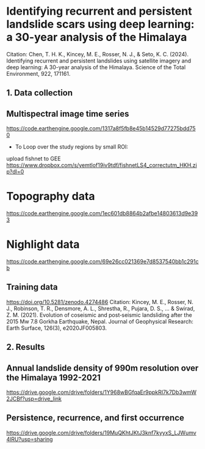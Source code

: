# Identifying recurrent and persistent landslide scars using deep learning: a 30-year analysis of the Himalaya

Citation: 
Chen, T. H. K., Kincey, M. E., Rosser, N. J., & Seto, K. C. (2024). Identifying recurrent and persistent landslides using satellite imagery and deep learning: A 30-year analysis of the Himalaya. Science of the Total Environment, 922, 171161.

## 1. Data collection

## Multispectral image time series
https://code.earthengine.google.com/1317a8f5fb8e45b14529d77275bdd750

- To Loop over the study regions by small ROI:

upload fishnet to GEE
https://www.dropbox.com/s/yemtlof19iv9tdf/fishnetLS4_correctutm_HKH.zip?dl=0

# Topography data
https://code.earthengine.google.com/1ec601db8864b2afbe14803613d9e393

# Nighlight data
https://code.earthengine.google.com/69e26cc021369e7d8537540bb1c291cb

## Training data
https://doi.org/10.5281/zenodo.4274486
Citation: Kincey, M. E., Rosser, N. J., Robinson, T. R., Densmore, A. L., Shrestha, R., Pujara, D. S., ... & Swirad, Z. M. (2021). Evolution of coseismic and post‐seismic landsliding after the 2015 Mw 7.8 Gorkha Earthquake, Nepal. Journal of Geophysical Research: Earth Surface, 126(3), e2020JF005803.


## 2. Results
## Annual landslide density of 990m resolution over the Himalaya 1992-2021
https://drive.google.com/drive/folders/1Y968wBGfqaEr9ppkRI7k7Db3wmW2JCBf?usp=drive_link

## Persistence, recurrence, and first occurrence
https://drive.google.com/drive/folders/19MuQKhtJKtJ3knf7kyyxS_LJWumv4lRU?usp=sharing


